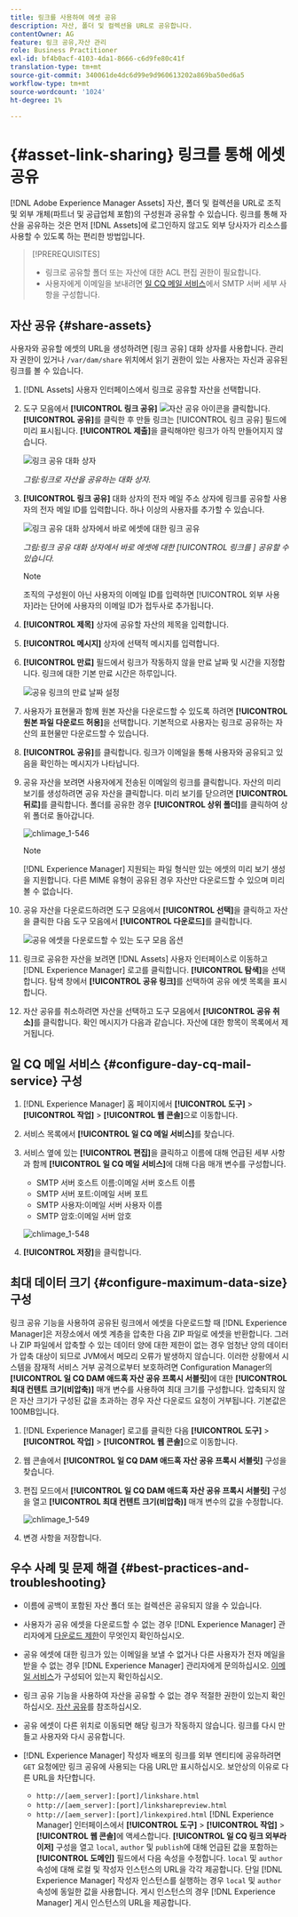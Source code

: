 ```yaml
---
title: 링크를 사용하여 에셋 공유
description: 자산, 폴더 및 컬렉션을 URL로 공유합니다.
contentOwner: AG
feature: 링크 공유,자산 관리
role: Business Practitioner
exl-id: bf4b0acf-4103-4da1-8666-c6d9fe80c41f
translation-type: tm+mt
source-git-commit: 340061de4dc6d99e9d960613202a869ba50ed6a5
workflow-type: tm+mt
source-wordcount: '1024'
ht-degree: 1%

---
```


# {#asset-link-sharing} 링크를 통해 에셋 공유

[!DNL Adobe Experience Manager Assets] 자산, 폴더 및 컬렉션을 URL로 조직 및 외부 개체(파트너 및 공급업체 포함)의 구성원과 공유할 수 있습니다. 링크를 통해 자산을 공유하는 것은 먼저 [!DNL Assets]에 로그인하지 않고도 외부 당사자가 리소스를 사용할 수 있도록 하는 편리한 방법입니다.

>[!PREREQUISITES]
>
>* 링크로 공유할 폴더 또는 자산에 대한 ACL 편집 권한이 필요합니다.
>* 사용자에게 이메일을 보내려면 [일 CQ 메일 서비스](#configmailservice)에서 SMTP 서버 세부 사항을 구성합니다.


## 자산 공유 {#share-assets}

사용자와 공유할 에셋의 URL을 생성하려면 [링크 공유] 대화 상자를 사용합니다. 관리자 권한이 있거나 `/var/dam/share` 위치에서 읽기 권한이 있는 사용자는 자신과 공유된 링크를 볼 수 있습니다.

1. [!DNL Assets] 사용자 인터페이스에서 링크로 공유할 자산을 선택합니다.
1. 도구 모음에서 **[!UICONTROL 링크 공유]** ![자산 공유 아이콘](assets/assets_share.png)을 클릭합니다. **[!UICONTROL 공유]**&#x200B;를 클릭한 후 만들 링크는 [!UICONTROL 링크 공유] 필드에 미리 표시됩니다. **[!UICONTROL 제출]**&#x200B;을 클릭해야만 링크가 아직 만들어지지 않습니다.

   ![링크 공유 대화 상자](assets/chlimage_1-542.png)

   *그림:링크로 자산을 공유하는 대화 상자.*

1. **[!UICONTROL 링크 공유]** 대화 상자의 전자 메일 주소 상자에 링크를 공유할 사용자의 전자 메일 ID를 입력합니다. 하나 이상의 사용자를 추가할 수 있습니다.

   ![링크 공유 대화 상자에서 바로 에셋에 대한 링크 공유](assets/chlimage_1-543.png)

   *그림:링크 공유 대화 상자에서 바로 에셋에 대한  [!UICONTROL 링크를 ] 공유할 수 있습니다.*

   >[!NOTE]
   >
   >조직의 구성원이 아닌 사용자의 이메일 ID를 입력하면 [!UICONTROL 외부 사용자]라는 단어에 사용자의 이메일 ID가 접두사로 추가됩니다.

1. **[!UICONTROL 제목]** 상자에 공유할 자산의 제목을 입력합니다.
1. **[!UICONTROL 메시지]** 상자에 선택적 메시지를 입력합니다.

1. **[!UICONTROL 만료]** 필드에서 링크가 작동하지 않을 만료 날짜 및 시간을 지정합니다. 링크에 대한 기본 만료 시간은 하루입니다.

   ![공유 링크의 만료 날짜 설정](assets/chlimage_1-544.png)

1. 사용자가 표현물과 함께 원본 자산을 다운로드할 수 있도록 하려면 **[!UICONTROL 원본 파일 다운로드 허용]**&#x200B;을 선택합니다. 기본적으로 사용자는 링크로 공유하는 자산의 표현물만 다운로드할 수 있습니다.

1. **[!UICONTROL 공유]**&#x200B;를 클릭합니다. 링크가 이메일을 통해 사용자와 공유되고 있음을 확인하는 메시지가 나타납니다.

1. 공유 자산을 보려면 사용자에게 전송된 이메일의 링크를 클릭합니다. 자산의 미리 보기를 생성하려면 공유 자산을 클릭합니다. 미리 보기를 닫으려면 **[!UICONTROL 뒤로]**&#x200B;를 클릭합니다. 폴더를 공유한 경우 **[!UICONTROL 상위 폴더]**&#x200B;를 클릭하여 상위 폴더로 돌아갑니다.

   ![chlimage_1-546](assets/chlimage_1-546.png)

   >[!NOTE]
   >
   >[!DNL Experience Manager] 지원되는 파일 형식만 있는 에셋의 미리 보기 생성을 지원합니다. 다른 MIME 유형이 공유된 경우 자산만 다운로드할 수 있으며 미리 볼 수 없습니다.

1. 공유 자산을 다운로드하려면 도구 모음에서 **[!UICONTROL 선택]**&#x200B;을 클릭하고 자산을 클릭한 다음 도구 모음에서 **[!UICONTROL 다운로드]**&#x200B;를 클릭합니다.

   ![공유 에셋을 다운로드할 수 있는 도구 모음 옵션](assets/chlimage_1-547.png)

1. 링크로 공유한 자산을 보려면 [!DNL Assets] 사용자 인터페이스로 이동하고 [!DNL Experience Manager] 로고를 클릭합니다. **[!UICONTROL 탐색]**&#x200B;을 선택합니다. 탐색 창에서 **[!UICONTROL 공유 링크]**&#x200B;를 선택하여 공유 에셋 목록을 표시합니다.

1. 자산 공유를 취소하려면 자산을 선택하고 도구 모음에서 **[!UICONTROL 공유 취소]**&#x200B;를 클릭합니다. 확인 메시지가 다음과 같습니다. 자산에 대한 항목이 목록에서 제거됩니다.

## 일 CQ 메일 서비스 {#configure-day-cq-mail-service} 구성

1. [!DNL Experience Manager] 홈 페이지에서 **[!UICONTROL 도구]** > **[!UICONTROL 작업]** > **[!UICONTROL 웹 콘솔]**&#x200B;으로 이동합니다.
1. 서비스 목록에서 **[!UICONTROL 일 CQ 메일 서비스]**&#x200B;를 찾습니다.
1. 서비스 옆에 있는 **[!UICONTROL 편집]**&#x200B;을 클릭하고 이름에 대해 언급된 세부 사항과 함께 **[!UICONTROL 일 CQ 메일 서비스]**&#x200B;에 대해 다음 매개 변수를 구성합니다.

   * SMTP 서버 호스트 이름:이메일 서버 호스트 이름
   * SMTP 서버 포트:이메일 서버 포트
   * SMTP 사용자:이메일 서버 사용자 이름
   * SMTP 암호:이메일 서버 암호

   ![chlimage_1-548](assets/chlimage_1-548.png)

1. **[!UICONTROL 저장]**&#x200B;을 클릭합니다.

## 최대 데이터 크기 {#configure-maximum-data-size} 구성

링크 공유 기능을 사용하여 공유된 링크에서 에셋을 다운로드할 때 [!DNL Experience Manager]은 저장소에서 에셋 계층을 압축한 다음 ZIP 파일로 에셋을 반환합니다. 그러나 ZIP 파일에서 압축할 수 있는 데이터 양에 대한 제한이 없는 경우 엄청난 양의 데이터가 압축 대상이 되므로 JVM에서 메모리 오류가 발생하지 않습니다. 이러한 상황에서 시스템을 잠재적 서비스 거부 공격으로부터 보호하려면 Configuration Manager의 **[!UICONTROL 일 CQ DAM 애드혹 자산 공유 프록시 서블릿]**&#x200B;에 대한 **[!UICONTROL 최대 컨텐트 크기(비압축)]** 매개 변수를 사용하여 최대 크기를 구성합니다. 압축되지 않은 자산 크기가 구성된 값을 초과하는 경우 자산 다운로드 요청이 거부됩니다. 기본값은 100MB입니다.

1. [!DNL Experience Manager] 로고를 클릭한 다음 **[!UICONTROL 도구]** > **[!UICONTROL 작업]** > **[!UICONTROL 웹 콘솔]**&#x200B;으로 이동합니다.
1. 웹 콘솔에서 **[!UICONTROL 일 CQ DAM 애드혹 자산 공유 프록시 서블릿]** 구성을 찾습니다.
1. 편집 모드에서 **[!UICONTROL 일 CQ DAM 애드혹 자산 공유 프록시 서블릿]** 구성을 열고 **[!UICONTROL 최대 컨텐트 크기(비압축)]** 매개 변수의 값을 수정합니다.

   ![chlimage_1-549](assets/chlimage_1-549.png)

1. 변경 사항을 저장합니다.

## 우수 사례 및 문제 해결 {#best-practices-and-troubleshooting}

* 이름에 공백이 포함된 자산 폴더 또는 컬렉션은 공유되지 않을 수 있습니다.
* 사용자가 공유 에셋을 다운로드할 수 없는 경우 [!DNL Experience Manager] 관리자에게 [다운로드 제한](#configure-maximum-data-size)이 무엇인지 확인하십시오.
* 공유 에셋에 대한 링크가 있는 이메일을 보낼 수 없거나 다른 사용자가 전자 메일을 받을 수 없는 경우 [!DNL Experience Manager] 관리자에게 문의하십시오. [이메일 서비스](#configure-day-cq-mail-service)가 구성되어 있는지 확인하십시오.
* 링크 공유 기능을 사용하여 자산을 공유할 수 없는 경우 적절한 권한이 있는지 확인하십시오. [자산 공유](#share-assets)를 참조하십시오.
* 공유 에셋이 다른 위치로 이동되면 해당 링크가 작동하지 않습니다. 링크를 다시 만들고 사용자와 다시 공유합니다.

* [!DNL Experience Manager] 작성자 배포의 링크를 외부 엔티티에 공유하려면 `GET` 요청에만 링크 공유에 사용되는 다음 URL만 표시하십시오. 보안상의 이유로 다른 URL을 차단합니다.

   * `http://[aem_server]:[port]/linkshare.html`
   * `http://[aem_server]:[port]/linksharepreview.html`
   * `http://[aem_server]:[port]/linkexpired.html`
   [!DNL Experience Manager] 인터페이스에서 **[!UICONTROL 도구]** > **[!UICONTROL 작업]** > **[!UICONTROL 웹 콘솔]**&#x200B;에 액세스합니다. **[!UICONTROL 일 CQ 링크 외부라이저]** 구성을 열고 `local`, `author` 및 `publish`에 대해 언급된 값을 포함하는 **[!UICONTROL 도메인]** 필드에서 다음 속성을 수정합니다. `local` 및 `author` 속성에 대해 로컬 및 작성자 인스턴스의 URL을 각각 제공합니다. 단일 [!DNL Experience Manager] 작성자 인스턴스를 실행하는 경우 `local` 및 `author` 속성에 동일한 값을 사용합니다. 게시 인스턴스의 경우 [!DNL Experience Manager] 게시 인스턴스의 URL을 제공합니다.
